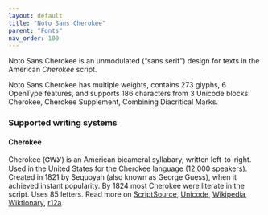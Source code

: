```yaml
---
layout: default
title: "Noto Sans Cherokee"
parent: "Fonts"
nav_order: 100
---
```

Noto Sans Cherokee is an unmodulated (“sans serif”) design for texts in the American _Cherokee_ script. 

Noto Sans Cherokee has multiple weights, contains 273 glyphs, 6 OpenType features, and supports 186 characters from 3 Unicode blocks: Cherokee, Cherokee Supplement, Combining Diacritical Marks.


### Supported writing systems


#### Cherokee

Cherokee (<span class='autonym'>ᏣᎳᎩ</span>) is an American bicameral syllabary, written left-to-right. Used in the United States for the Cherokee language (12,000 speakers). Created in 1821 by Sequoyah (also known as George Guess), when it achieved instant popularity. By 1824 most Cherokee were literate in the script. Uses 85 letters. Read more on [ScriptSource](https://scriptsource.org/scr/Cher), [Unicode](https://www.unicode.org/versions/Unicode13.0.0/ch20.pdf#G26612), [Wikipedia](https://en.wikipedia.org/wiki/ISO_15924:Cher), [Wiktionary](https://en.wiktionary.org/wiki/Category:Cherokee_script), [r12a](https://r12a.github.io/scripts/links?iso=Cher).

